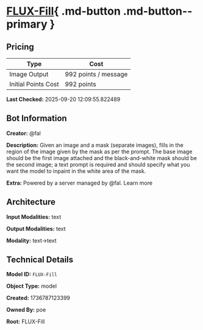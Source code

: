 # [FLUX-Fill](https://poe.com/FLUX-Fill){ .md-button .md-button--primary }

## Pricing

| Type | Cost |
|------|------|
| Image Output | 992 points / message |
| Initial Points Cost | 992 points |

**Last Checked:** 2025-09-20 12:09:55.822489


## Bot Information

**Creator:** @fal

**Description:** Given an image and a mask (separate images), fills in the region of the image given by the mask as per the prompt. The base image should be the first image attached and the black-and-white mask should be the second image; a text prompt is required and should specify what you want the model to inpaint in the white area of the mask.

**Extra:** Powered by a server managed by @fal. Learn more


## Architecture

**Input Modalities:** text

**Output Modalities:** text

**Modality:** text->text


## Technical Details

**Model ID:** `FLUX-Fill`

**Object Type:** model

**Created:** 1736787123399

**Owned By:** poe

**Root:** FLUX-Fill
